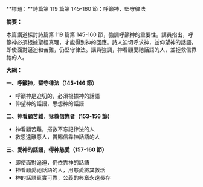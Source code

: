 **標題：**詩篇第 119 篇第 145-160 節：呼籲神，堅守律法

**摘要：**

本篇講道探討詩篇第 119 篇第 145-160 節，強調呼籲神的重要性。講員指出，呼籲神必須根據聖經真理，才能得到神的回應。詩人迫切呼求神，並仰望神的話語，即使面對逼迫和苦難，仍堅守律法。講員強調，神看顧愛祂話語的人，並拯救信靠祂的人。

**大綱：**

**一、呼籲神，堅守律法（145-146 節）**
* 呼籲神是迫切的，必須根據神的話語
* 仰望神的話語，思想神的話語

**二、神看顧苦難，拯救信靠者（153-156 節）**
* 神看顧苦難，搭救不忘記律法的人
* 救恩遠離惡人，賞賜信靠神話語的人

**三、愛神的話語，得神慈愛（157-160 節）**
* 即使面對逼迫，仍依靠神的話語
* 神看顧愛祂話語的人，用慈愛將其救活
* 神的話語真實可靠，公義的典章永遠長存